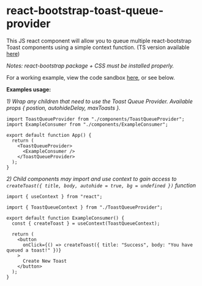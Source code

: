 # react-bootstrap-toast-queue-provider
This JS react component will allow you to queue multiple react-bootstrap Toast components using a simple context function. (TS version available [here](https://github.com/dqhendricks/react-bootstrap-toast-queue-provider-ts))

*Notes: react-bootstrap package + CSS must be installed properly.*

For a working example, view the code sandbox [here](https://codesandbox.io/p/devbox/react-bootstrap-toast-queue-provider-8flm3m), or see below.

**Examples usage:**

*1) Wrap any children that need to use the Toast Queue Provider. Available props { postion, autohideDelay, maxToasts }.*
```
import ToastQueueProvider from "./components/ToastQueueProvider";
import ExampleConsumer from "./components/ExampleConsumer";

export default function App() {
  return (
    <ToastQueueProvider>
      <ExampleConsumer />
    </ToastQueueProvider>
  );
}
```

*2) Child components may import and use context to gain access to `createToast({ title, body, autohide = true, bg = undefined })` function*
```
import { useContext } from "react";

import { ToastQueueContext } from "./ToastQueueProvider";

export default function ExampleConsumer() {
  const { createToast } = useContext(ToastQueueContext);

  return (
    <button
      onClick={() => createToast({ title: "Success", body: "You have queued a toast!" })}
    >
      Create New Toast
    </button>
  );
}
```
